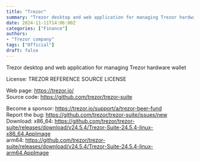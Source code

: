 ```yaml
---
title: "Trezor"
summary: "Trezor desktop and web application for managing Trezor hardware wallet"
date: 2024-11-11T14:06:00Z
categories: ["Finance"]
authors:
- "Trezor company"
tags: ["Official"]
draft: false
---
```


Trezor desktop and web application for managing Trezor hardware wallet

License: TREZOR REFERENCE SOURCE LICENSE

Web page: <https://trezor.io/>  
Source code: <https://github.com/trezor/trezor-suite>

Become a sponsor: <https://trezor.io/support/a/trezor-beer-fund>  
Report the bug: <https://github.com/trezor/trezor-suite/issues/new>  
Download:   x86_64: <https://github.com/trezor/trezor-suite/releases/download/v24.5.4/Trezor-Suite-24.5.4-linux-x86_64.AppImage>  
            arm64: <https://github.com/trezor/trezor-suite/releases/download/v24.5.4/Trezor-Suite-24.5.4-linux-arm64.AppImage>
